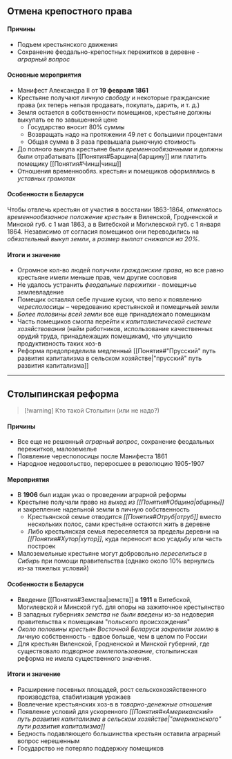 ## Отмена крепостного права

#### Причины
- Подъем крестьянского движения
- Сохранение феодально-крепостных пережитков в деревне - *аграрный вопрос*

#### Основные мероприятия
- Манифест Александра II от **19 февраля 1861**
- Крестьяне получают *личную свободу* и некоторые гражданские права (их теперь нельзя продавать, покупать, дарить, и т. д.)
- Земля остается в собственности помещиков, крестьяне должны выкупать ее по завышенной цене
	- Государство вносит 80% суммы
	- Возвращать надо на протяжении 49 лет с большими процентами
	- Общая сумма в 3 раза превышала рыночную стоимость
- До полного выкупа крестьяне были *временнообязанными* и должны были отрабатывать [[Понятия#Барщина|барщину]] или платить помещику [[Понятия#Чинш|чинш]]
- Отношения временнообяз. крестьян и помещиков оформлялись в *уставных грамотах*

#### Особенности в Беларуси
Чтобы отвлечь крестьян от участия в восстании 1863-1864, *отменялось временнообязанное положение крестьян* в Виленской, Гродненской и Минской губ. с 1 мая 1863, а в Витебской и Могилевской губ. с 1 января 1864. Независимо от согласия помещиков они переводились на *обязательный выкуп земли*, а *размер выплат снижался на 20%*.

#### Итоги и значение
- Огромное кол-во людей получили *гражданские права*, но все равно крестьяне имели меньше прав, чем другие сословия
- Не удалось устранить *феодальные пережитки* - помещичье землевладение
- Помещик оставлял себе лучшие куски, что вело к появлению *чересполосицы* – чередованию крестьянской и помещичьей земли
- *Более половины всей земли* все еще принадлежало помещикам
- Часть помещиков смогла перейти к *капиталистической системе хозяйствования* (найм работников, использование качественных орудий труда, принадлежащих помещикам), что улучшило продуктивность таких хоз-в
- Реформа предопределила медленный [[Понятия#"Прусский" путь развития капитализма в сельском хозяйстве|"прусский" путь развития капитализма]]

---

## Столыпинская реформа
> [!warning] Кто такой Столыпин (или не надо?)

#### Причины
- Все еще не решенный *аграрный вопрос*, сохранение феодальных пережитков, малоземелье
- Появление чересполосицы после Манифеста 1861
- Народное недовольство, переросшее в революцию 1905-1907

#### Мероприятия
- В **1906** был издан указ о проведении аграрной реформы
- Крестьяне получали право на *выход из [[Понятия#Община|общины]]* и закрепление надельной земли в личную собственность
	- Крестьянской семье отводится *[[Понятия#Отруб|отруб]]* вместо нескольких полос, сами крестьяне остаются жить в деревне
	- Либо крестьянская семья переселяется за пределы деревни на *[[Понятия#Хутор|хутор]]*, куда переносит всю усадьбу или часть построек
- Малоземельные крестьяне могут добровольно *переселиться в Сибирь* при помощи правительства (однако около 10% вернулись из-за тяжелых условий)

#### Особенности в Беларуси
- Введение [[Понятия#Земства|земств]] в **1911** в Витебской, Могилевской и Минской губ. для опоры на зажиточное крестьянство
- В западных губерниях *земства не были введены* из-за недоверия правительства к помещикам "польского происхождения"
- *Около половины крестьян Восточной Беларуси закрепили землю* в личную собственность - вдвое больше, чем в целом по России
- Для крестьян Виленской, Гродненской и Минской губерний, где существовало *подворное землепользование*, столыпинская реформа не имела существенного значения.

#### Итоги и значение
- Расширение посевных площадей, рост сельскохозяйственного производства, стабилизация урожаев
- Вовлечение крестьянских хоз-в в *товарно-денежные отношения*
- Появление условий для ускоренного *[[Понятия#«Американский» путь развития капитализма в сельском хозяйстве|"американского" пути развития капитализма]]*
- Бедность подавляющего большинства крестьян оставила аграрный вопрос нерешенным
- Государство не потеряло поддержку помещиков